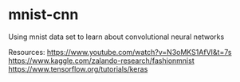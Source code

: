 # mnist-cnn
Using mnist data set to learn about convolutional neural networks

Resources:
https://www.youtube.com/watch?v=N3oMKS1AfVI&t=7s
https://www.kaggle.com/zalando-research/fashionmnist
https://www.tensorflow.org/tutorials/keras
